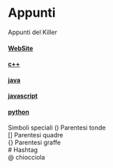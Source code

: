 # Appunti
Appunti del Killer

#### [WebSite](./website/readme.md)
#### [c++](./c%2B%2B/readme.md)
#### [java](./java/readme.md)
#### [javascript](./javascript/readme.md)
#### [python](./python/readme.md)

Simboli speciali
() Parentesi tonde <br>
[] Parentesi quadre <br>
{} Parentesi graffe <br>
\# Hashtag <br>
@ chiocciola <br>